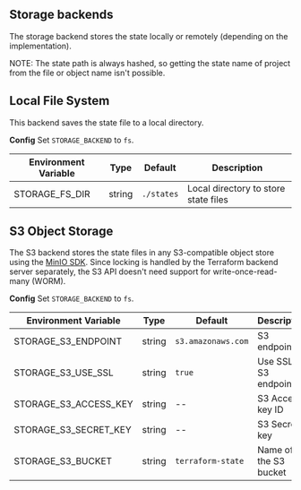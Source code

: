 ## Storage backends

The storage backend stores the state locally or remotely (depending on the implementation).

NOTE: The state path is always hashed, so getting the state name of project from the file or object name isn't possible.

## Local File System

This backend saves the state file to a local directory.

**Config**
Set `STORAGE_BACKEND` to `fs`.

| Environment Variable | Type   | Default    | Description                          |
|----------------------|--------|------------|--------------------------------------|
| STORAGE_FS_DIR       | string | `./states` | Local directory to store state files |

## S3 Object Storage

The S3 backend stores the state files in any S3-compatible object store using the [MinIO SDK](https://docs.min.io/docs/golang-client-quickstart-guide.html). Since locking is handled by the Terraform backend server separately, the S3 API doesn't need support for write-once-read-many (WORM).

**Config**
Set `STORAGE_BACKEND` to `fs`.

| Environment Variable  | Type   | Default            | Description             |
|-----------------------|--------|--------------------|-------------------------|
| STORAGE_S3_ENDPOINT   | string | `s3.amazonaws.com` | S3 endpoint             |
| STORAGE_S3_USE_SSL    | string | `true`             | Use SSL for S3 endpoint |
| STORAGE_S3_ACCESS_KEY | string | --                 | S3 Access key ID        |
| STORAGE_S3_SECRET_KEY | string | --                 | S3 Secret key           |
| STORAGE_S3_BUCKET     | string | `terraform-state`  | Name of the S3 bucket   |

